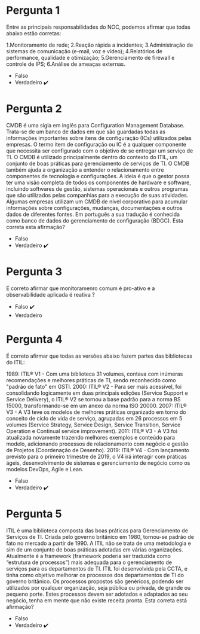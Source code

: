 # Pergunta 1
 Entre as principais responsabilidades do NOC, podemos afirmar que todas abaixo estão corretas:
 
1.Monitoramento de rede; 
2.Reação rápida a incidentes; 
3.Administração de sistemas de comunicação (e-mail, voz e vídeo); 
4.Relatórios de performance, qualidade e otimização; 
5.Gerenciamento de firewall e controle de IPS; 
6.Análise de ameaças externas. 

- Falso
- Verdadeiro  :heavy_check_mark:

# Pergunta 2
CMDB é uma sigla em inglês para Configuration Management Database. Trata-se de um banco de dados em que são guardadas todas as informações importantes sobre itens de configuração (ICs) utilizados pelas empresas. O termo item de configuração ou IC é a qualquer componente que necessita ser configurado com o objetivo de se entregar um serviço de TI. O CMDB é utilizado principalmente dentro do contexto do ITIL, um conjunto de boas práticas para gerenciamento de serviços de TI. O CMDB também ajuda a organização a entender o relacionamento entre componentes de tecnologia e configurações. A ideia é que o gestor possa ter uma visão completa de todos os componentes de hardware e software, incluindo softwares de gestão, sistemas operacionais e outros programas que são utilizados pelas companhias para a execução de suas atividades. Algumas empresas utilizam um CMDB de nível corporativo para acumular informações sobre configurações, mudanças, documentações e outros dados de diferentes fontes. Em português a sua tradução é conhecida como banco de dados do gerenciamento de configuração (BDGC). Esta correta esta afirmação?

- Falso
- Verdadeiro  :heavy_check_mark:

# Pergunta 3
É correto afirmar que monitoramenro comum é pro-ativo e a observabilidade aplicada é reativa ?

- Falso :heavy_check_mark:
- Verdadeiro  

# Pergunta 4
É correto afirmar que todas as versões abaixo fazem partes das bibliotecas do ITIL:

1989: ITIL® V1 - Com uma biblioteca 31 volumes, contava com inúmeras recomendações e melhores práticas de TI, sendo reconhecido como "padrão de fato" em GSTI.
2000: ITIL® V2 - Para ser mais acessível, foi consolidando logicamente em duas principais edições (Service Support e Service Delivery), o ITIL® V2 se tornou a base padrão para a norma BS 15000, transformando-se em um anexo da norma ISO 20000.
2007: ITIL® V3 - A V3 teve os modelos de melhores práticas organizado em torno do conceito de ciclo de vida de serviço, agrupadas em 26 processos em 5 volumes (Service Strategy, Service Design, Service Transition, Service Operation e Continual service improvement).
2011: ITIL® V3 - A V3 foi atualizada novamente trazendo melhores exemplos e conteúdo para modelo, adicionando processos de relacionamento com negócio e gestão de Projetos (Coordenação de Desenho).
2019: ITIL® V4 - Com lançamento previsto para o primeiro trimestre de 2019, o V4 irá interagir com práticas ágeis, desenvolvimento de sistemas e gerenciamento de negócio como os modelos DevOps, Agile e Lean.

- Falso 
- Verdadeiro :heavy_check_mark: 

# Pergunta 5
ITIL é uma biblioteca composta das boas práticas para Gerenciamento de Serviços de TI. Criada pelo governo britânico em 1980, tornou-se padrão de fato no mercado a partir de 1990. A ITIL não se trata de uma metodologia e sim de um conjunto de boas práticas adotadas em várias organizações. Atualmente é a framework (framework poderia ser traduzida como “estrutura de processos”) mais adequada para o gerenciamento de serviços para os departamentos de TI. ITIL foi desenvolvida pela CCTA, e tinha como objetivo melhorar os processos dos departamentos de TI do governo britânico. Os processos propostos são genéricos, podendo ser utilizados por qualquer organização, seja pública ou privada, de grande ou pequeno porte. Estes processos devem ser adotados e adaptados ao seu negócio, tenha em mente que não existe receita pronta. Esta correta está afirmação?

- Falso 
- Verdadeiro :heavy_check_mark: 


